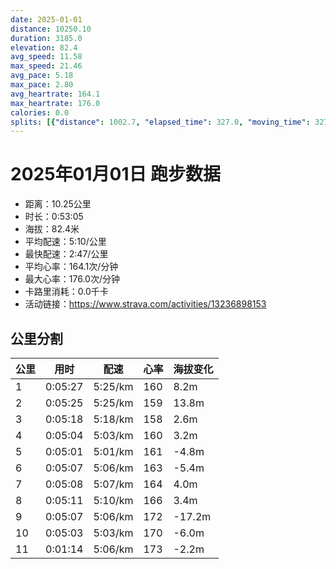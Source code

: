 ```yaml
---
date: 2025-01-01
distance: 10250.10
duration: 3185.0
elevation: 82.4
avg_speed: 11.58
max_speed: 21.46
avg_pace: 5.18
max_pace: 2.80
avg_heartrate: 164.1
max_heartrate: 176.0
calories: 0.0
splits: [{"distance": 1002.7, "elapsed_time": 327.0, "moving_time": 327.0, "average_speed": 3.07, "pace": 5.428892508143322, "average_heartrate": 160.34591194968553, "elevation_difference": 8.2, "split_number": 1}, {"distance": 998.8, "elapsed_time": 338.0, "moving_time": 325.0, "average_speed": 3.07, "pace": 5.428892508143322, "average_heartrate": 159.90031152647975, "elevation_difference": 13.8, "split_number": 2}, {"distance": 999.8, "elapsed_time": 318.0, "moving_time": 318.0, "average_speed": 3.14, "pace": 5.307866242038216, "average_heartrate": 158.72955974842768, "elevation_difference": 2.6, "split_number": 3}, {"distance": 999.7, "elapsed_time": 304.0, "moving_time": 304.0, "average_speed": 3.29, "pace": 5.065866261398176, "average_heartrate": 160.9046052631579, "elevation_difference": 3.2, "split_number": 4}, {"distance": 1000.2, "elapsed_time": 301.0, "moving_time": 301.0, "average_speed": 3.32, "pace": 5.020090361445783, "average_heartrate": 161.34551495016612, "elevation_difference": -4.8, "split_number": 5}, {"distance": 1000.3, "elapsed_time": 307.0, "moving_time": 307.0, "average_speed": 3.26, "pace": 5.112484662576687, "average_heartrate": 163.1074918566775, "elevation_difference": -5.4, "split_number": 6}, {"distance": 1000.1, "elapsed_time": 308.0, "moving_time": 308.0, "average_speed": 3.25, "pace": 5.128215384615384, "average_heartrate": 164.7987012987013, "elevation_difference": 4.0, "split_number": 7}, {"distance": 1001.2, "elapsed_time": 311.0, "moving_time": 311.0, "average_speed": 3.22, "pace": 5.175993788819875, "average_heartrate": 166.92926045016077, "elevation_difference": 3.4, "split_number": 8}, {"distance": 1000.6, "elapsed_time": 307.0, "moving_time": 307.0, "average_speed": 3.26, "pace": 5.112484662576687, "average_heartrate": 172.18360655737706, "elevation_difference": -17.2, "split_number": 9}, {"distance": 996.8, "elapsed_time": 307.0, "moving_time": 303.0, "average_speed": 3.29, "pace": 5.065866261398176, "average_heartrate": 170.77, "elevation_difference": -6.0, "split_number": 10}, {"distance": 241.3, "elapsed_time": 78.0, "moving_time": 74.0, "average_speed": 3.26, "pace": 5.112484662576687, "average_heartrate": 173.48648648648648, "elevation_difference": -2.2, "split_number": 11}]
---
```


# 2025年01月01日 跑步数据

- 距离：10.25公里
- 时长：0:53:05
- 海拔：82.4米
- 平均配速：5:10/公里
- 最快配速：2:47/公里
- 平均心率：164.1次/分钟
- 最大心率：176.0次/分钟
- 卡路里消耗：0.0千卡
- 活动链接：https://www.strava.com/activities/13236898153

## 公里分割

| 公里 | 用时 | 配速 | 心率 | 海拔变化 |
|------|------|------|------|------|
| 1 | 0:05:27 | 5:25/km | 160 | 8.2m |
| 2 | 0:05:25 | 5:25/km | 159 | 13.8m |
| 3 | 0:05:18 | 5:18/km | 158 | 2.6m |
| 4 | 0:05:04 | 5:03/km | 160 | 3.2m |
| 5 | 0:05:01 | 5:01/km | 161 | -4.8m |
| 6 | 0:05:07 | 5:06/km | 163 | -5.4m |
| 7 | 0:05:08 | 5:07/km | 164 | 4.0m |
| 8 | 0:05:11 | 5:10/km | 166 | 3.4m |
| 9 | 0:05:07 | 5:06/km | 172 | -17.2m |
| 10 | 0:05:03 | 5:03/km | 170 | -6.0m |
| 11 | 0:01:14 | 5:06/km | 173 | -2.2m |

